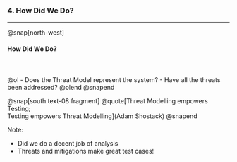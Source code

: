 ### 4. How Did We Do?

---

@snap[north-west]   
#### How Did We Do?
<br>
<br>
@ol
- Does the Threat Model represent the system?
- Have all the threats been addressed?
@olend
@snapend

@snap[south text-08 fragment]
@quote[Threat Modelling empowers Testing;<br>Testing empowers Threat Modelling](Adam Shostack)
@snapend

Note:
- Did we do a decent job of analysis
- Threats and mitigations make great test cases!